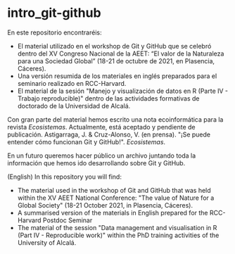 # intro_git-github
En este repositorio encontraréis:
- El material utilizado en el workshop de Git y GitHub que se celebró dentro del XV Congreso Nacional de la AEET: “El valor de la Naturaleza para una Sociedad Global” (18-21 de octubre de 2021, en Plasencia, Cáceres).
- Una versión resumida de los materiales en inglés preparados para el seminario realizado en RCC-Harvard.
- El material de la sesión "Manejo y visualización de datos en R (Parte IV - Trabajo reproducible)" dentro de las actividades formativas de doctorado de la Universidad de Alcalá.

Con gran parte del material hemos escrito una nota ecoinformática para la revista *Ecosistemas*. Actualmente, está aceptado y pendiente de publicación. Astigarraga, J. & Cruz-Alonso, V. (en prensa). "¡Se puede entender cómo funcionan Git y GitHub!". *Ecosistemas*.

En un futuro queremos hacer público un archivo juntando toda la información que hemos ido desarrollando sobre Git y GitHub.

(English)
In this repository you will find:
- The material used in the workshop of Git and GitHub that was held within the XV AEET National Conference: "The value of Nature for a Global Society" (18-21 October 2021, in Plasencia, Cáceres).
- A summarised version of the materials in English prepared for the RCC-Harvard Postdoc Seminar
- The material of the session "Data management and visualisation in R (Part IV - Reproducible work)" within the PhD training activities of the University of Alcalá.
